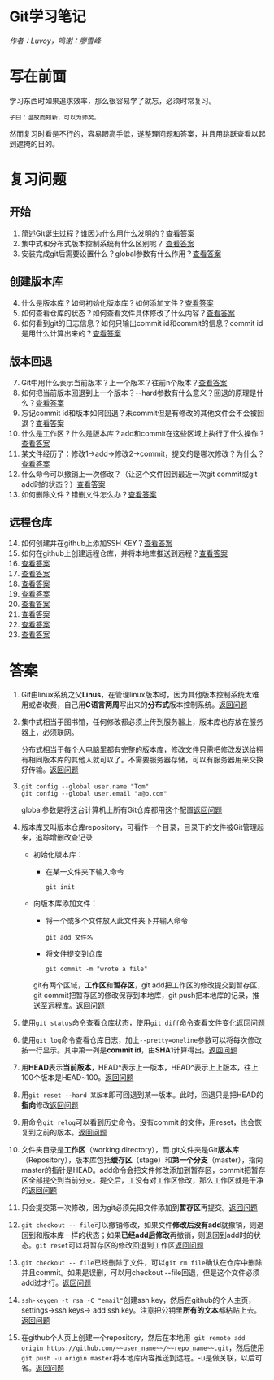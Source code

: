 # **Git学习笔记**

*作者：Luvoy，鸣谢：廖雪峰*

# 写在前面

学习东西时如果追求效率，那么很容易学了就忘，必须时常复习。

```
子曰：温故而知新，可以为师矣。
```

然而复习时看是不行的，容易眼高手低，遂整理问题和答案，并且用跳跃查看以起到遮掩的目的。

# 复习问题

## **开始**

1.  <span id="question_1"></span>简述Git诞生过程？谁因为什么用什么发明的？[查看答案](#answer_1) 
2.  <span id="question_2"></span>集中式和分布式版本控制系统有什么区别呢？ [查看答案](#answer_2)
3.  <span id="question_3"></span>安装完成git后需要设置什么？global参数有什么作用？[查看答案](#answer_3)
 
## **创建版本库**

4.  <span id="question_4"></span>什么是版本库？如何初始化版本库？如何添加文件？[查看答案](#answer_4)
5.  <span id="question_5"></span>如何查看仓库的状态？如何查看文件具体修改了什么内容？[查看答案](#answer_5)
6.  <span id="question_6"></span>如何看到git的日志信息？如何只输出commit id和commit的信息？commit id是用什么计算出来的？[查看答案](#answer_6)

## **版本回退**

7.  <span id="question_7"></span>Git中用什么表示当前版本？上一个版本？往前n个版本？[查看答案](#answer_7)
8.  <span id="question_8"></span>如何把当前版本回退到上一个版本？--hard参数有什么意义？回退的原理是什么？[查看答案](#answer_8)
9.  <span id="question_9"></span>忘记commit id和版本如何回退？未commit但是有修改的其他文件会不会被回退？[查看答案](#answer_9)
10. <span id="question_10"></span>什么是工作区？什么是版本库？add和commit在这些区域上执行了什么操作？[查看答案](#answer_10)
11. <span id="question_11"></span>某文件经历了：修改1->add->修改2->commit，提交的是哪次修改？为什么？[查看答案](#answer_11)
12. <span id="question_12"></span>什么命令可以撤销上一次修改？（让这个文件回到最近一次git commit或git add时的状态？）[查看答案](#answer_12)
13. <span id="question_13"></span>如何删除文件？错删文件怎么办？[查看答案](#answer_13)

## **远程仓库**

14. <span id="question_14"></span>如何创建并在github上添加SSH KEY？[查看答案](#answer_14)
15. <span id="question_15"></span>如何在github上创建远程仓库，并将本地库推送到远程？[查看答案](#answer_15)
16. <span id="question_16"></span>[查看答案](#answer_16)
17. <span id="question_17"></span>[查看答案](#answer_17)
18. <span id="question_18"></span>[查看答案](#answer_18)
19. <span id="question_19"></span>[查看答案](#answer_19)
20. <span id="question_20"></span>[查看答案](#answer_20)
21. <span id="question_21"></span>[查看答案](#answer_21)
22. <span id="question_22"></span>[查看答案](#answer_22)
23. <span id="question_23"></span>[查看答案](#answer_23)

# 答案

1.  <span id="answer_1"></span>Git由linux系统之父**Linus**，在管理linux版本时，因为其他版本控制系统太难用或者收费，自己用**C语言两周**写出来的**分布式**版本控制系统。[返回问题](#question_1)
2.  <span id="answer_2"></span>集中式相当于图书馆，任何修改都必须上传到服务器上，版本库也存放在服务器上，必须联网。

    分布式相当于每个人电脑里都有完整的版本库，修改文件只需把修改发送给拥有相同版本库的其他人就可以了。不需要服务器存储，可以有服务器用来交换好传输。[返回问题](#question_2)
3.  <span id="answer_3"></span>
    ```git
    git config --global user.name "Tom"
    git config --global user.email "a@b.com"
    ```
    global参数是将这台计算机上所有Git仓库都用这个配置[返回问题](#question_3)
4.  <span id="answer_4"></span>版本库又叫版本仓库repository，可看作一个目录，目录下的文件被Git管理起来，追踪增删改查记录
   
    * 初始化版本库：
        - 在某一文件夹下输入命令
            ```git
            git init
            ```

    * 向版本库添加文件：
        - 将一个或多个文件放入此文件夹下并输入命令
            ```git
            git add 文件名
            ``` 
        - 将文件提交到仓库
            ```git
            git commit -m "wrote a file"
            ```
        git有两个区域，**工作区**和**暂存区**，git add把工作区的修改提交到暂存区，git commit把暂存区的修改保存到本地库，git push把本地库的记录，推送至远程库。[返回问题](#question_4)
5.  <span id="answer_5"></span>使用```git status```命令查看仓库状态，使用```git diff```命令查看文件变化[返回问题](#question_5)
6.  <span id="answer_6:"></span>使用```git log```命令查看仓库日志，加上```--pretty=oneline```参数可以将每次修改按一行显示。其中第一列是**commit id**，由**SHA1**计算得出。[返回问题](#question_6)
7.  <span id="answer_7"></span>用**HEAD**表示**当前版本**，HEAD^表示上一版本，HEAD^表示上上版本，往上100个版本是HEAD~100。[返回问题](#question_7)
8.  <span id="answer_8"></span>用```git reset --hard 某版本```即可回退到某一版本。此时，回退只是把HEAD的**指向**修改[返回问题](#question_8)
9.  <span id="answer_9"></span>用命令```git relog```可以看到历史命令。没有commit 的文件，用reset，也会恢复到之前的版本。[返回问题](#question_9)
10. <span id="answer_10"></span>文件夹目录是**工作区**（working directory），而.git文件夹是Git**版本库**（Repository），版本库包括**缓存区**（stage）和**第一个分支**（master），指向master的指针是HEAD。add命令会把文件修改添加到暂存区，commit把暂存区全部提交到当前分支。提交后，工没有对工作区修改，那么工作区就是干净的[返回问题](#question_10)
11. <span id="answer_11"></span>只会提交第一次修改，因为git必须先把文件添加到**暂存区**再提交。[返回问题](#question_11)
12. <span id="answer_12"></span>```git checkout -- file```可以撤销修改，如果文件**修改后没有add**就撤销，则退回到和版本库一样的状态；如果**已经add后修改**再撤销，则退回到add时的状态。```git reset```可以将暂存区的修改回退到工作区[返回问题](#question_12)
13. <span id="answer_13"></span>```git checkout -- file```已经删除了文件，可以```git rm file```确认在仓库中删除并且commit。如果是误删，可以用checkout --file回退，但是这个文件必须add过才行。[返回问题](#question_13)
14. <span id="answer_14"></span>```ssh-keygen -t rsa -C "email"```创建ssh key，然后在github的个人主页，settings->ssh keys-> add ssh key。注意把公钥里**所有的文本**都粘贴上去。[返回问题](#question_14)
15. <span id="answer_15"></span>在github个人页上创建一个repository，然后在本地用``` git remote add origin https://github.com/~~user_name~~/~~repo_name~~.git```，然后使用```git push -u origin master```将本地库内容推送到远程。-u是做关联，以后可省。[返回问题](#question_15)